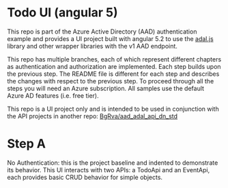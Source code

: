 Todo UI (angular 5)
===================
This repo is part of the Azure Active Directory (AAD) authentication example and provides a UI project built with angular 5.2 to use the [adal.js](https://github.com/AzureAD/azure-activedirectory-library-for-js) library and other wrapper libraries with the v1 AAD endpoint.

This repo has multiple branches, each of which represent different chapters as authentication and authorization are implemented.  Each step builds upon the previous step.  The README file is different for each step and describes the changes with respect to the previous step.  To proceed through all the steps you will need an Azure subscription.  All samples use the default Azure AD features (i.e. free tier).

This repo is a UI project only and is intended to be used in conjunction with the API projects in another repo:  [BgRva/aad_adal_api_dn_std](https://github.com/BgRva/aad_adal_api_dn_std)

# Step A
No Authentication: this is the project baseline and indented to demonstrate
its behavior.  This UI interacts with two APIs:  a TodoApi and an EventApi, each provides basic CRUD behavior for simple objects.